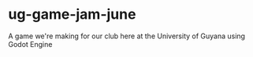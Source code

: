 # ug-game-jam-june
A game we're making for our club here at the University of Guyana using Godot Engine
